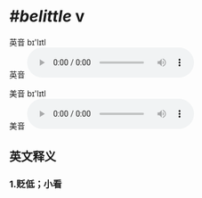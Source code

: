 # ***\#belittle*** v
英音 bɪ'lɪtl  
英音
<audio src="./media/belittle1_AAC.aac" controls="controls"></audio>

美音 bɪ'lɪtl  
美音
<audio src="./media/belittle1_AAC.aac" controls="controls"></audio>



  

英文释义
---
### 1.**贬低；小看**  



